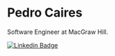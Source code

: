 # Pedro Caires

Software Engineer at MacGraw Hill.

[![Linkedin Badge](https://img.shields.io/badge/Linkedin-https%3A%2F%2Fwww.linkedin.com%2Fin%2Fpedrocaires%2F-blue)](https://www.linkedin.com/in/pedrocaires/) 
